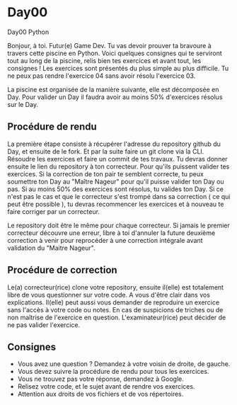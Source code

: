 # Day00
Day00 Python 

Bonjour, à toi. Futur(e) Game Dev. Tu vas devoir prouver ta bravoure à travers cette piscine en Python.  Voici quelques consignes qui te serviront tout au long de la piscine, relis bien tes exercices et avant tout, les consignes ! Les exercices sont présentés du plus simple au plus difficile. Tu ne peux pas rendre l'exercice 04 sans avoir résolu l'exercice 03.

La piscine est organisée de la manière suivante, elle est décomposée en Day.
Pour valider un Day il faudra avoir au moins 50% d'exercices résolus sur le Day.

## Procédure de rendu

La première étape consiste à récupérer l'adresse du repository github du Day, et ensuite de le fork. Et par la suite faire un git clone via la CLI. Résoudre les exercices et faire un commit de tes travaux.
Tu devras donner ensuite le lien du repository à ton correcteur. Pour qu'ils puissent valider tes exercices. Si la correction de ton pair te semblent correcte, tu peux soumettre ton Day au "Maître Nageur" pour qu'il puisse valider ton Day ou pas. Si au moins 50% des exercices sont résolus, tu valides ton Day. Si ce n'est pas le cas et que le correcteur s'est trompé dans sa correction ( ce qui peut être possible ), tu devras recommencer les exercices et à nouveau te faire corriger par un correcteur. 

Le repository doit être le même pour chaque correcteur. Si jamais le premier correcteur découvre une erreur, libre à toi d'annuler la future deuxième correction à venir pour reprocéder à une correction intégrale avant validation du "Maitre Nageur". 

## Procédure de correction

Le(a) correcteur(rice) clone votre repository, ensuite il(elle) est totalement libre de vous questionner sur votre code. A vous d'être clair dans vos explications. Il(elle) peut aussi vous demander de reproduire un exercice sans l'accès à votre code ou notes. En cas de suspicions de triches ou de non maîtrise de l'exercice en question. L'examinateur(rice) peut décider de ne pas valider l'exercice.

## Consignes

- Vous avez une question ? Demandez à votre voisin de droite, de gauche.
- Vous devez suivre la procédure de rendu pour tous les exercices.
- Vous ne trouvez pas votre réponse, demandez à Google.
- Relisez votre code, et le sujet avant de rendre vos exercices.
- Attention aux droits de vos fichiers et de vos répertoires.
